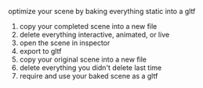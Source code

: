 optimize your scene by baking everything static into a gltf
1. copy your completed scene into a new file
2. delete everything interactive, animated, or live
3. open the scene in inspector
4. export to gltf
5. copy your original scene into a new file
6. delete everything you didn't delete last time
7. require and use your baked scene as a gltf